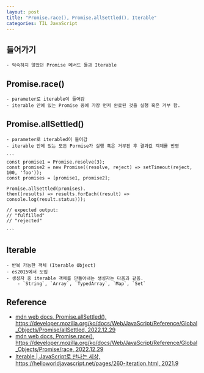 ```yaml
---
layout: post
title: "Promise.race(), Promise.allSettled(), Iterable"
categories: TIL JavaScript
---
```


## 들어가기

    - 익숙하지 않았던 Promise 메서드 둘과 Iterable

## Promise.race()

    - parameter로 iterable이 들어감
    - iterable 안에 있는 Promise 중에 가장 먼저 완료된 것을 실행 혹은 거부 함.

## Promise.allSettled()

    - parameter로 iterabled이 들어감
    - iterable 안에 있는 모든 Pormise가 실행 혹은 거부된 후 결과값 객체를 반영

    ```
    const promise1 = Promise.resolve(3);
    const promise2 = new Promise((resolve, reject) => setTimeout(reject, 100, 'foo'));
    const promises = [promise1, promise2];

    Promise.allSettled(promises).
    then((results) => results.forEach((result) => console.log(result.status)));

    // expected output:
    // "fulfilled"
    // "rejected"

    ```

## Iterable

    - 반복 가능한 객체 (Iterable Object)
    - es2015에서 도입 
    - 생성자 중 iterable 객체를 만들어내는 생성자는 다음과 같음.
        - `String`, `Array`, `TypedArray`, `Map`, `Set`


## Reference
- [mdn web docs, Promise.allSettled(), https://developer.mozilla.org/ko/docs/Web/JavaScript/Reference/Global_Objects/Promise/allSettled, 2022.12.29](https://developer.mozilla.org/ko/docs/Web/JavaScript/Reference/Global_Objects/Promise/allSettled)
- [mdn web docs, Promise.race(), https://developer.mozilla.org/ko/docs/Web/JavaScript/Reference/Global_Objects/Promise/race, 2022.12.29](https://developer.mozilla.org/ko/docs/Web/JavaScript/Reference/Global_Objects/Promise/race)
- [Iterable | JavaScript로 만나는 세상, https://helloworldjavascript.net/pages/260-iteration.html, 2021.9](https://helloworldjavascript.net/pages/260-iteration.html)
